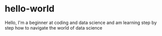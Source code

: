 # hello-world
Hello, I'm a beginner at coding and data science and am learning step by step how to navigate the world of data science
